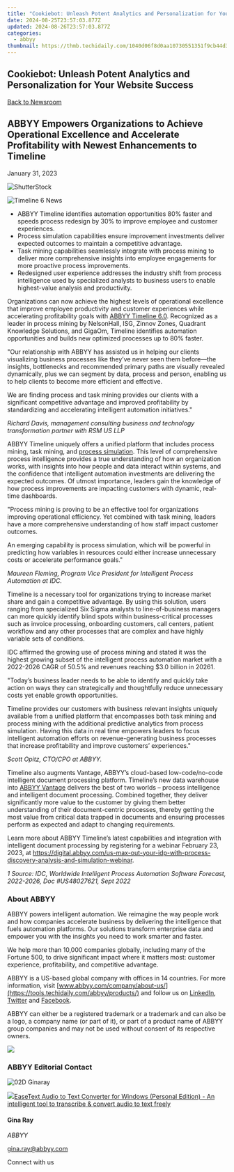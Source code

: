 ```yaml
---
title: "Cookiebot: Unleash Potent Analytics and Personalization for Your Website Success"
date: 2024-08-25T23:57:03.877Z
updated: 2024-08-26T23:57:03.877Z
categories:
  - abbyy
thumbnail: https://thmb.techidaily.com/1040d06f8d0aa10730551351f9cb44d3bcea699d80952a8774c562402ba30c3b.jpg
---
```


## Cookiebot: Unleash Potent Analytics and Personalization for Your Website Success

[Back to Newsroom](https://tools.techidaily.com/abbyy/products/)

## ABBYY Empowers Organizations to Achieve Operational Excellence and Accelerate Profitability with Newest Enhancements to Timeline

January 31, 2023

![ShutterStock](https://content.abbyy.com/-/media/project/abbyy/abbyy/branchtemplates/shutterstock_1272462163_1296-x-729.jpg?h=729&iar=0&w=1296)

![Timeline 6 News](https://static4.abbyy.com/abbyycommedia/36644/timeline-6-news.jpg) 

* ABBYY Timeline identifies automation opportunities 80% faster and speeds process redesign by 30% to improve employee and customer experiences.
* Process simulation capabilities ensure improvement investments deliver expected outcomes to maintain a competitive advantage.
* Task mining capabilities seamlessly integrate with process mining to deliver more comprehensive insights into employee engagements for more proactive process improvements.
* Redesigned user experience addresses the industry shift from process intelligence used by specialized analysts to business users to enable highest-value analysis and productivity.

Organizations can now achieve the highest levels of operational excellence that improve employee productivity and customer experiences while accelerating profitability goals with [ABBYY Timeline 6.0](https://tools.techidaily.com/abbyy/products/). Recognized as a leader in process mining by NelsonHall, ISG, Zinnov Zones, Quadrant Knowledge Solutions, and GigaOm, Timeline identifies automation opportunities and builds new optimized processes up to 80% faster.

"Our relationship with ABBYY has assisted us in helping our clients visualizing business processes like they’ve never seen them before—the insights, bottlenecks and recommended primary paths are visually revealed dynamically, plus we can segment by data, process and person, enabling us to help clients to become more efficient and effective.   
  
We are finding process and task mining provides our clients with a significant competitive advantage and improved profitability by standardizing and accelerating intelligent automation initiatives."

_Richard Davis, management consulting business and technology transformation partner with RSM US LLP_

ABBYY Timeline uniquely offers a unified platform that includes process mining, task mining, and [process simulation](https://tools.techidaily.com/abbyy/products/). This level of comprehensive process intelligence provides a true understanding of how an organization works, with insights into how people and data interact within systems, and the confidence that intelligent automation investments are delivering the expected outcomes. Of utmost importance, leaders gain the knowledge of how process improvements are impacting customers with dynamic, real-time dashboards.

"Process mining is proving to be an effective tool for organizations improving operational efficiency. Yet combined with task mining, leaders have a more comprehensive understanding of how staff impact customer outcomes.   
  
An emerging capability is process simulation, which will be powerful in predicting how variables in resources could either increase unnecessary costs or accelerate performance goals."

_Maureen Fleming, Program Vice President for Intelligent Process Automation at IDC._

Timeline is a necessary tool for organizations trying to increase market share and gain a competitive advantage. By using this solution, users ranging from specialized Six Sigma analysts to line-of-business managers can more quickly identify blind spots within business-critical processes such as invoice processing, onboarding customers, call centers, patient workflow and any other processes that are complex and have highly variable sets of conditions.

IDC affirmed the growing use of process mining and stated it was the highest growing subset of the intelligent process automation market with a 2022-2026 CAGR of 50.5% and revenues reaching $3.0 billion in 20261.

"Today’s business leader needs to be able to identify and quickly take action on ways they can strategically and thoughtfully reduce unnecessary costs yet enable growth opportunities.  
  
Timeline provides our customers with business relevant insights uniquely available from a unified platform that encompasses both task mining and process mining with the additional predictive analytics from process simulation. Having this data in real time empowers leaders to focus intelligent automation efforts on revenue-generating business processes that increase profitability and improve customers’ experiences."

_Scott Opitz, CTO/CPO at ABBYY._

Timeline also augments Vantage, ABBYY’s cloud-based low-code/no-code intelligent document processing platform. Timeline’s new data warehouse into [ABBYY Vantage](https://tools.techidaily.com/abbyy/products/) delivers the best of two worlds – process intelligence and intelligent document processing. Combined together, they deliver significantly more value to the customer by giving them better understanding of their document-centric processes, thereby getting the most value from critical data trapped in documents and ensuring processes perform as expected and adapt to changing requirements.

Learn more about ABBYY Timeline’s latest capabilities and integration with intelligent document processing by registering for a webinar February 23, 2023, at <https://digital.abbyy.com/us-max-out-your-idp-with-process-discovery-analysis-and-simulation-webinar>.

_1 Source: IDC, Worldwide Intelligent Process Automation Software Forecast, 2022-2026, Doc #US48027621, Sept 2022_

### About ABBYY

ABBYY powers intelligent automation. We reimagine the way people work and how companies accelerate business by delivering the intelligence that fuels automation platforms. Our solutions transform enterprise data and empower you with the insights you need to work smarter and faster. 

We help more than 10,000 companies globally, including many of the Fortune 500, to drive significant impact where it matters most: customer experience, profitability, and competitive advantage.

ABBYY is a US-based global company with offices in 14 countries. For more information, visit [www.abbyy.com/company/about-us/](https://tools.techidaily.com/abbyy/products/) and follow us on [LinkedIn](https://www.linkedin.com/company/abbyy), [Twitter](https://twitter.com/ABBYY%5FSoftware) and [Facebook](https://www.facebook.com/ABBYYsoft).

ABBYY can either be a registered trademark or a trademark and can also be a logo, a company name (or part of it), or part of a product name of ABBYY group companies and may not be used without consent of its respective owners.

<!-- affiliate ads begin -->
<a href="https://secure.2checkout.com/order/checkout.php?PRODS=19080710&QTY=1&AFFILIATE=108875&CART=1"><img src="https://smart-seo-tool.com/images/SmartSEOAuditorBox.png" border="0"></a>
<!-- affiliate ads end -->
### ABBYY Editorial Contact

![02D Ginaray](https://static2.abbyy.com/abbyycommedia/23662/02d-ginaray.png)

<!-- affiliate ads begin -->
<a href="https://secure.2checkout.com/order/checkout.php?PRODS=40203538&QTY=1&AFFILIATE=108875&CART=1"><img src="https://secure.avangate.com/images/merchant/cc4b82e826b52ec41c810301548e8f48/products/audio-to-text-transcription-software.png" border="0">EaseText Audio to Text Converter for Windows (Personal Edition) - An intelligent tool to transcribe & convert audio to text freely </a>
<!-- affiliate ads end -->
#### Gina Ray

_ABBYY_

[gina.ray@abbyy.com](https://tools.techidaily.com/abbyy/products/) 

  
Connect with us

<ins class="adsbygoogle"
     style="display:block"
     data-ad-format="autorelaxed"
     data-ad-client="ca-pub-7571918770474297"
     data-ad-slot="1223367746"></ins>



<ins class="adsbygoogle"
     style="display:block"
     data-ad-client="ca-pub-7571918770474297"
     data-ad-slot="8358498916"
     data-ad-format="auto"
     data-full-width-responsive="true"></ins>


